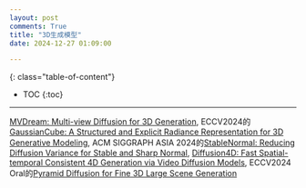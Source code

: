 ```yaml
---
layout: post
comments: True
title: "3D生成模型"
date: 2024-12-27 01:09:00

---
```


<!--more-->

{: class="table-of-content"}
* TOC
{:toc}

---

[MVDream: Multi-view Diffusion for 3D Generation](https://mv-dream.github.io/), ECCV2024的[GaussianCube: A Structured and Explicit Radiance Representation for 3D Generative Modeling](https://gaussiancube.github.io/), ACM SIGGRAPH ASIA 2024的[StableNormal: Reducing Diffusion Variance for Stable and Sharp Normal](https://stable-x.github.io/StableNormal/), [Diffusion4D: Fast Spatial-temporal Consistent 4D Generation via Video Diffusion Models](https://vita-group.github.io/Diffusion4D/), ECCV2024 Oral的[Pyramid Diffusion for Fine 3D Large Scene Generation](https://yuheng.ink/project-page/pyramid-discrete-diffusion/)
